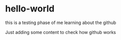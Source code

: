 # hello-world
this is a testing phase of me learning about the github

Just adding some content to check how github works
